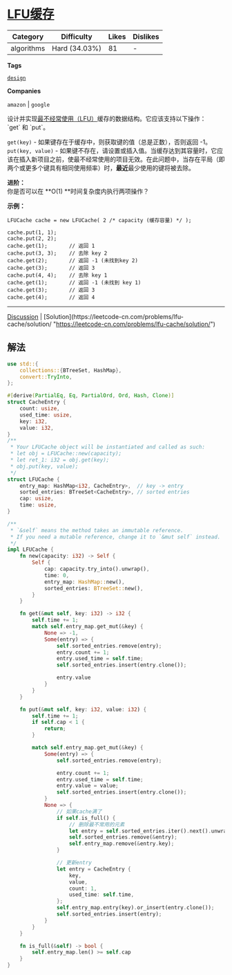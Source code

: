 # [LFU缓存](https://leetcode-cn.com/problems/lfu-cache/description/ "https://leetcode-cn.com/problems/lfu-cache/description/")

| Category   | Difficulty    | Likes | Dislikes |
| ---------- | ------------- | ----- | -------- |
| algorithms | Hard (34.03%) | 81    | -        |

**Tags**

[`design`](https://leetcode.com/tag/design "https://leetcode.com/tag/design")

**Companies**

`amazon` | `google`

设计并实现[最不经常使用（LFU）](https://baike.baidu.com/item/%E7%BC%93%E5%AD%98%E7%AE%97%E6%B3%95 "https://baike.baidu.com/item/%E7%BC%93%E5%AD%98%E7%AE%97%E6%B3%95")缓存的数据结构。它应该支持以下操作：`get` 和 `put`。

`get(key)` - 如果键存在于缓存中，则获取键的值（总是正数），否则返回 -1。  
`put(key, value)` - 如果键不存在，请设置或插入值。当缓存达到其容量时，它应该在插入新项目之前，使最不经常使用的项目无效。在此问题中，当存在平局（即两个或更多个键具有相同使用频率）时，**最近**最少使用的键将被去除。

**进阶：**  
你是否可以在 **O(1) **时间复杂度内执行两项操作？

**示例：**

```
LFUCache cache = new LFUCache( 2 /* capacity (缓存容量) */ );

cache.put(1, 1);
cache.put(2, 2);
cache.get(1);       // 返回 1
cache.put(3, 3);    // 去除 key 2
cache.get(2);       // 返回 -1 (未找到key 2)
cache.get(3);       // 返回 3
cache.put(4, 4);    // 去除 key 1
cache.get(1);       // 返回 -1 (未找到 key 1)
cache.get(3);       // 返回 3
cache.get(4);       // 返回 4
```

---

[Discussion](https://leetcode-cn.com/problems/lfu-cache/comments/ "https://leetcode-cn.com/problems/lfu-cache/comments/") | [Solution](https://leetcode-cn.com/problems/lfu-cache/solution/ "https://leetcode-cn.com/problems/lfu-cache/solution/")

## 解法

```rust
use std::{
    collections::{BTreeSet, HashMap},
    convert::TryInto,
};

#[derive(PartialEq, Eq, PartialOrd, Ord, Hash, Clone)]
struct CacheEntry {
    count: usize,
    used_time: usize,
    key: i32,
    value: i32,
}
/**
 * Your LFUCache object will be instantiated and called as such:
 * let obj = LFUCache::new(capacity);
 * let ret_1: i32 = obj.get(key);
 * obj.put(key, value);
 */
struct LFUCache {
    entry_map: HashMap<i32, CacheEntry>,  // key -> entry
    sorted_entries: BTreeSet<CacheEntry>, // sorted entries
    cap: usize,
    time: usize,
}

/**
 * `&self` means the method takes an immutable reference.
 * If you need a mutable reference, change it to `&mut self` instead.
 */
impl LFUCache {
    fn new(capacity: i32) -> Self {
        Self {
            cap: capacity.try_into().unwrap(),
            time: 0,
            entry_map: HashMap::new(),
            sorted_entries: BTreeSet::new(),
        }
    }

    fn get(&mut self, key: i32) -> i32 {
        self.time += 1;
        match self.entry_map.get_mut(&key) {
            None => -1,
            Some(entry) => {
                self.sorted_entries.remove(entry);
                entry.count += 1;
                entry.used_time = self.time;
                self.sorted_entries.insert(entry.clone());

                entry.value
            }
        }
    }

    fn put(&mut self, key: i32, value: i32) {
        self.time += 1;
        if self.cap < 1 {
            return;
        }

        match self.entry_map.get_mut(&key) {
            Some(entry) => {
                self.sorted_entries.remove(entry);

                entry.count += 1;
                entry.used_time = self.time;
                entry.value = value;
                self.sorted_entries.insert(entry.clone());
            }
            None => {
                // 如果cache满了
                if self.is_full() {
                    // 删除最不常用的元素
                    let entry = self.sorted_entries.iter().next().unwrap().clone();
                    self.sorted_entries.remove(&entry);
                    self.entry_map.remove(&entry.key);
                }

                // 更新entry
                let entry = CacheEntry {
                    key,
                    value,
                    count: 1,
                    used_time: self.time,
                };
                self.entry_map.entry(key).or_insert(entry.clone());
                self.sorted_entries.insert(entry);
            }
        }
    }

    fn is_full(&self) -> bool {
        self.entry_map.len() >= self.cap
    }
}
```
